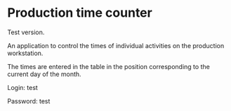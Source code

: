 # Production time counter
<p>Test version.</p>
<p>An application to control the times of individual activities on the production workstation.</p>
<p>The times are entered in the table in the position corresponding to the current day of the month.</p>


<p>Login: test</p>
<p>Password: test</p>
